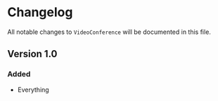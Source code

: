# Changelog

All notable changes to `VideoConference` will be documented in this file.

## Version 1.0

### Added
- Everything
